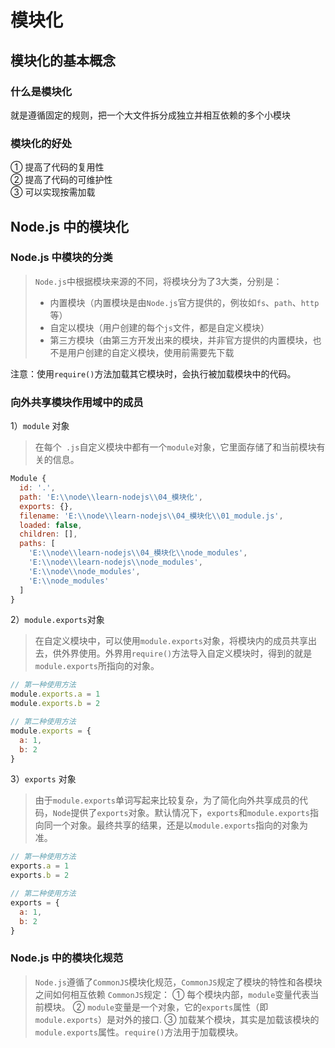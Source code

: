 # 模块化
## 模块化的基本概念
### 什么是模块化
 就是遵循固定的规则，把一个大文件拆分成独立并相互依赖的多个小模块
### 模块化的好处
①  提高了代码的复用性<br />②  提高了代码的可维护性<br />③  可以实现按需加载
## Node.js 中的模块化
### Node.js 中模块的分类
> `Node.js`中根据模块来源的不同，将模块分为了3大类，分别是：
> - 内置模块（内置模块是由`Node.js`官方提供的，例妆如`fs`、`path`、`http`等）
> - 自定以模块（用户创建的每个`js`文件，都是自定义模块）
> - 第三方模块（由第三方开发出来的模块，并非官方提供的内置模块，也不是用户创建的自定义模块，使用前需要先下载
> 
注意：使用`require()`方法加载其它模块时，会执行被加载模块中的代码。

### 向外共享模块作用域中的成员
1）`module` 对象
> 在每个` .js`自定义模块中都有一个`module`对象，它里面存储了和当前模块有关的信息。

```javascript
Module {
  id: '.',
  path: 'E:\\node\\learn-nodejs\\04_模块化',
  exports: {},
  filename: 'E:\\node\\learn-nodejs\\04_模块化\\01_module.js',
  loaded: false,
  children: [],
  paths: [
    'E:\\node\\learn-nodejs\\04_模块化\\node_modules',
    'E:\\node\\learn-nodejs\\node_modules',
    'E:\\node\\node_modules',
    'E:\\node_modules'
  ]
}
```
2）`module.exports`对象
> 在自定义模块中，可以使用`module.exports`对象，将模块内的成员共享出去，供外界使用。外界用`require()`方法导入自定义模块时，得到的就是`module.exports`所指向的对象。

```javascript
// 第一种使用方法
module.exports.a = 1
module.exports.b = 2

// 第二种使用方法
module.exports = {
  a: 1,
  b: 2
}
```
3）`exports` 对象
> 由于`module.exports`单词写起来比较复杂，为了简化向外共享成员的代码，`Node`提供了`exports`对象。默认情况下，`exports`和`module.exports`指向同一个对象。最终共享的结果，还是以`module.exports`指向的对象为准。

```javascript
// 第一种使用方法
exports.a = 1
exports.b = 2

// 第二种使用方法
exports = {
  a: 1,
  b: 2
}
```
### Node.js 中的模块化规范
> `Node.js`遵循了`CommonJS`模块化规范，`CommonJS`规定了模块的特性和各模块之间如何相互依赖
> `CommonJS`规定：
>     ① 每个模块内部，`module`变量代表当前模块。
>     ② `module`变量是一个对象，它的`exports`属性（即`module.exports`）是对外的接口.
>     ③ 加载某个模块，其实是加载该模块的`module.exports`属性。`require()`方法用于加载模块。 
